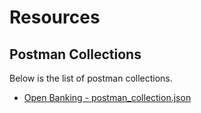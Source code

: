 # Resources

## Postman Collections

Below is the list of postman collections.

- [Open Banking - postman_collection.json](/assets/postman/postman_collection.json)